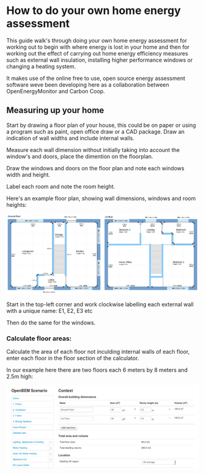# How to do your own home energy assessment

This guide walk's through doing your own home energy assessment for working out to begin with where energy is lost in your home and then for working out the effect of carrying out home energy efficiency measures such as external wall insulation, installing higher performance windows or changing a heating system.

It makes use of the online free to use, open source energy assessment software weve been developing here as a collaboration between OpenEnergyMonitor and Carbon Coop.

## Measuring up your home

Start by drawing a floor plan of your house, this could be on paper or using a program such as paint, open office draw or a CAD package. Draw an indication of wall widths and include internal walls.

Measure each wall dimension without initially taking into account the window's and doors, place the dimention on the floorplan. 

Draw the windows and doors on the floor plan and note each windows width and height.

Label each room and note the room height.

Here's an example floor plan, showing wall dimensions, windows and room heights:

![floor plan example](files/floorplan.png)

Start in the top-left corner and work clockwise labelling each external wall with a unique name: E1, E2, E3 etc

Then do the same for the windows.

### Calculate floor areas: 

Calculate the area of each floor not inculding internal walls of each floor, enter each floor in the floor section of the calculator.

In our example here there are two floors each 6 meters by 8 meters and 2.5m high:

![floors](files/floors.png)


